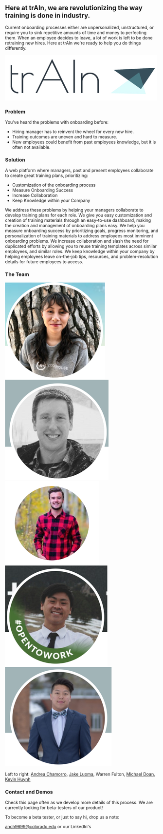 ## Here at trAIn, we are revolutionizing the way training is done in industry. 

Current onboarding processes either are unpersonalized, unstructured, or require you to sink repetitive amounts of time and money to perfecting them. When an employee decides to leave, a lot of work is left to be done retraining new hires. Here at trAIn we're ready to help you do things differently. 

![trAIN-logo](trAIn-logo-1640x512.jpg)

### Problem

You've heard the problems with onboarding before:
- Hiring manager has to reinvent the wheel for every new hire.
- Training outcomes are uneven and hard to measure.
- New employees could benefit from past employees knowledge, but it is often not available. 

### Solution 
A web platform where managers, past and present employees collaborate to create great training plans, prioritizing: 

- Customization of the onboarding process
- Measure Onboarding Success
- Increase Collaboration
- Keep Knowledge within your Company

We address these problems by helping your managers collaborate to develop training plans for each role. We give you easy customization and creation of training materials through an easy-to-use dashboard, making the creation and management of onboarding plans easy. We help you measure onboarding success by prioritizing goals, progress monitoring, and personalization of training materials to address employees most imminent onboarding problems. We increase collaboration and slash the need for duplicated efforts by allowing you to reuse training templates across similar employees, and similar roles. We keep knowledge within your company by helping employees leave on-the-job tips, resources, and problem-resolution details for future employees to access. 



### The Team

![Andrea](andrea.png) ![Jake](jake.png) ![Warren](warren.png) ![Michael](michael.png) ![Kevin](kevin.png)

Left to right: [Andrea Chamorro](https://www.linkedin.com/in/andrea-chamorroq/), 
[Jake Luoma](https://www.linkedin.com/in/jake-luoma-6a3663a2/), 
Warren Fulton, 
[Michael Doan](https://www.linkedin.com/in/michaelvdoan/), 
[Kevin Huynh](https://www.linkedin.com/in/kevin-huynh-38a543194/)


### Contact and Demos

Check this page often as we develop more details of this process. We are currently looking for beta-testers of our product!

To become a beta tester, or just to say hi, drop us a note:

anch9699@colorado.edu or our LinkedIn's


